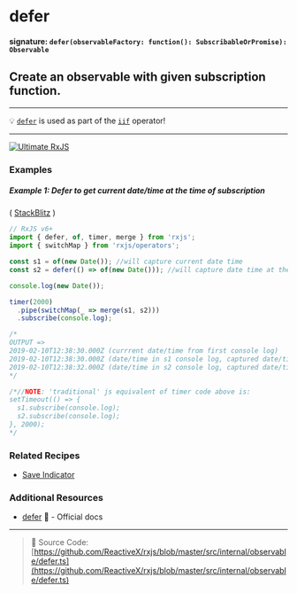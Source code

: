 # defer

#### signature: `defer(observableFactory: function(): SubscribableOrPromise): Observable`

## Create an observable with given subscription function.

---

💡
[`defer`](https://github.com/ReactiveX/rxjs/blob/ecc73d2a1564d0d3edffba90eec76510e509236c/src/internal/observable/iif.ts#L94-L100)
is used as part of the [`iif`](../conditional/iif.md) operator!

---

[![Ultimate RxJS](https://drive.google.com/uc?export=view&id=1htrban3k3Z8CxiKwEV6bdmxW5Wu8xdWX "Ultimate RxJS")](https://ultimatecourses.com/courses/rxjs?ref=4)

### Examples

##### Example 1: Defer to get current date/time at the time of subscription

(
[StackBlitz](https://stackblitz.com/edit/rxjs-defer-example?file=index.ts&devtoolsheight=100)
)

```js
// RxJS v6+
import { defer, of, timer, merge } from 'rxjs';
import { switchMap } from 'rxjs/operators';

const s1 = of(new Date()); //will capture current date time
const s2 = defer(() => of(new Date())); //will capture date time at the moment of subscription

console.log(new Date());

timer(2000)
  .pipe(switchMap(_ => merge(s1, s2)))
  .subscribe(console.log);

/*
OUTPUT => 
2019-02-10T12:38:30.000Z (currrent date/time from first console log)
2019-02-10T12:38:30.000Z (date/time in s1 console log, captured date/time at the moment of observable creation)
2019-02-10T12:38:32.000Z (date/time in s2 console log, captured date/time at the moment of subscription)
*/

/*//NOTE: 'traditional' js equivalent of timer code above is:
setTimeout(() => {
  s1.subscribe(console.log);
  s2.subscribe(console.log);
}, 2000);
*/
```

### Related Recipes

- [Save Indicator](../../recipes/save-indicator.md)

### Additional Resources

- [defer](https://rxjs.dev/api/index/function/defer)
  📰 - Official docs

---

> 📁 Source Code:
> [https://github.com/ReactiveX/rxjs/blob/master/src/internal/observable/defer.ts](https://github.com/ReactiveX/rxjs/blob/master/src/internal/observable/defer.ts)
